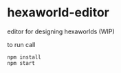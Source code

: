 # hexaworld-editor

editor for designing hexaworlds (WIP)

to run call

```
npm install
npm start
```


